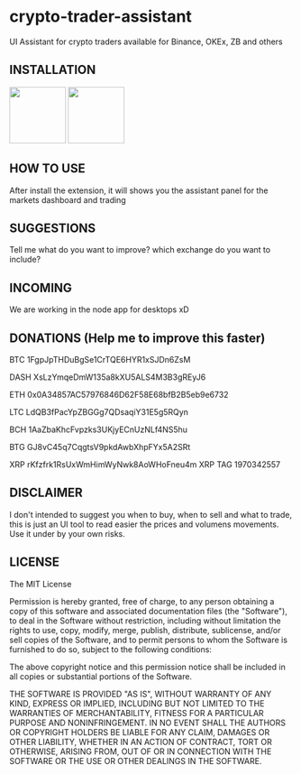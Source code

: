 # crypto-trader-assistant
UI Assistant for crypto traders available for Binance, OKEx, ZB and others

## INSTALLATION

[<img src="http://pngimg.com/uploads/chrome_logo/chrome_logo_PNG30.png" width="100" />](https://chrome.google.com/webstore/detail/crypto-trader-assistant/gohgaliidhnkpanhibpmneeiijmndbba?hl=en)
[<img src="https://www.freeiconspng.com/uploads/firefox-logo-icon-15.png" width="100" />](https://addons.mozilla.org/en-US/firefox/addon/huobi-global-trader-assistant/)

## HOW TO USE 

After install the extension, it will shows you the assistant panel for the markets dashboard and trading 


## SUGGESTIONS

Tell me what do you want to improve? which exchange do you want to include?

## INCOMING

We are working in the node app for desktops xD


## DONATIONS (Help me to improve this faster)

BTC     1FgpJpTHDuBgSe1CrTQE6HYR1xSJDn6ZsM

DASH    XsLzYmqeDmW135a8kXU5ALS4M3B3gREyJ6

ETH     0x0A34857AC57976846D62F58E68bfB2B5eb9e6732

LTC     LdQB3fPacYpZBGGg7QDsaqiY31E5g5RQyn

BCH     1AaZbaKhcFvpzks3UKjyECnUzNLf4NS5hu

BTG     GJ8vC45q7CqgtsV9pkdAwbXhpFYx5A2SRt

XRP     rKfzfrk1RsUxWmHimWyNwk8AoWHoFneu4m      XRP TAG 1970342557


## DISCLAIMER

I don't intended to suggest you when to buy, when to sell and what to trade, this is just an UI tool to read easier the prices and volumens movements. Use it under by your own risks. 


## LICENSE

The MIT License


Permission is hereby granted, free of charge, to any person obtaining a copy
of this software and associated documentation files (the "Software"), to deal
in the Software without restriction, including without limitation the rights
to use, copy, modify, merge, publish, distribute, sublicense, and/or sell
copies of the Software, and to permit persons to whom the Software is
furnished to do so, subject to the following conditions:


The above copyright notice and this permission notice shall be included in
all copies or substantial portions of the Software.


THE SOFTWARE IS PROVIDED "AS IS", WITHOUT WARRANTY OF ANY KIND, EXPRESS OR
IMPLIED, INCLUDING BUT NOT LIMITED TO THE WARRANTIES OF MERCHANTABILITY,
FITNESS FOR A PARTICULAR PURPOSE AND NONINFRINGEMENT. IN NO EVENT SHALL THE
AUTHORS OR COPYRIGHT HOLDERS BE LIABLE FOR ANY CLAIM, DAMAGES OR OTHER
LIABILITY, WHETHER IN AN ACTION OF CONTRACT, TORT OR OTHERWISE, ARISING FROM,
OUT OF OR IN CONNECTION WITH THE SOFTWARE OR THE USE OR OTHER DEALINGS IN
THE SOFTWARE.
